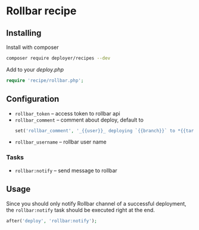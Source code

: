 # Rollbar recipe

## Installing

Install with composer

```bash
composer require deployer/recipes --dev
```

Add to your _deploy.php_

```php
require 'recipe/rollbar.php';
```

## Configuration

- `rollbar_token` – access token to rollbar api
- `rollbar_comment` – comment about deploy, default to 
  ```php
  set('rollbar_comment', '_{{user}}_ deploying `{{branch}}` to *{{target}}*');
  ```
- `rollbar_username` – rollbar user name  

### Tasks

- `rollbar:notify` – send message to rollbar

## Usage

Since you should only notify Rollbar channel of a successful deployment, the `rollbar:notify` task should be executed right at the end.

```php
after('deploy', 'rollbar:notify');
```
